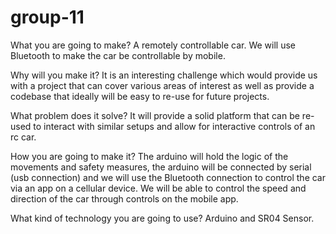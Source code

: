 # group-11

What you are going to make?
A  remotely controllable car. We will use Bluetooth to make the car be controllable by mobile. 

Why will you make it?
It is an interesting challenge which would provide us with a project that can cover various areas of interest as well as provide a codebase that ideally will be easy to re-use for future projects.

What problem does it solve?
It will provide a solid platform that can be re-used to interact with similar setups and allow for interactive controls of an rc car.

How you are going to make it?
The arduino will hold the logic of the movements and safety measures, the arduino will be connected by serial (usb connection) and we will use the Bluetooth connection to control the car via an app on a cellular device. We will be able to control the speed and direction of the car through controls on the mobile app.

What kind of technology you are going to use?
Arduino and SR04 Sensor.
